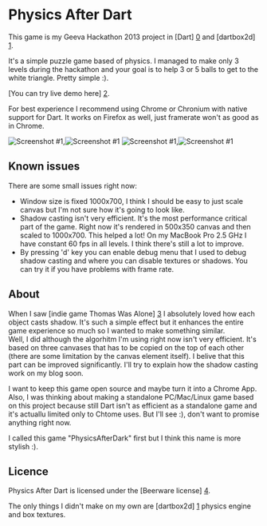 Physics After Dart
=================

This game is my Geeva Hackathon 2013 project in [Dart] [0] and [dartbox2d] [1]. 

It's a simple puzzle game based of physics. I managed to make only 3 levels during the hackathon and your goal is to help 3 or 5 balls to get to the white triangle. Pretty simple :).

[You can try live demo here] [2].

For best experience I recommend using Chrome or Chronium with native support for Dart. It works on Firefox as well, just framerate won't as good as in Chrome.

![Screenshot #1](https://raw.github.com/martinsik/physics-after-dart/master/screenshots/small1.jpg),![Screenshot #1](https://raw.github.com/martinsik/physics-after-dart/master/screenshots/small2.jpg)
![Screenshot #1](https://raw.github.com/martinsik/physics-after-dart/master/screenshots/small3.jpg),![Screenshot #1](https://raw.github.com/martinsik/physics-after-dart/master/screenshots/small4.jpg)

Known issues
------------

There are some small issues right now:   
 - Window size is fixed 1000x700, I think I should be easy to just scale canvas but I'm not sure how it's going to look like.  
 - Shadow casting isn't very efficient. It's the most performance critical part of the game. Right now it's rendered in 500x350 canvas and then scaled to 1000x700. This helped a lot! On my MacBook Pro 2.5 GHz I have constant 60 fps in all levels. I think there's still a lot to improve.  
 - By pressing 'd' key you can enable debug menu that I used to debug shadow casting and where you can disable textures or shadows. You can try it if you have problems with frame rate.

About
-----

When I saw [indie game Thomas Was Alone] [3] I absolutely loved how each object casts shadow. It's such a simple effect but it enhances the entire game experience so much so I wanted to make something similar.  
Well, I did although the algorhitm I'm using right now isn't very efficient. It's based on three canvases that has to be copied on the top of each other (there are some limitation by the canvas element itself). I belive that this part can be improved significantly. I'll try to explain how the shadow casting work on my blog soon.

I want to keep this game open source and maybe turn it into a Chrome App. Also, I was thinking about making a standalone PC/Mac/Linux game based on this project because still Dart isn't as efficient as a standalone game and it's actuallu limited only to Chtome uses. But I'll see :), don't want to promise anything right now.

I called this game "PhysicsAfterDark" first but I think this name is more stylish :).

Licence
-------

Physics After Dart is licensed under the [Beerware license] [4].

The only things I didn't make on my own are [dartbox2d] [1] physics engine and box textures.


  [0]: http://www.dartlang.org/ "Dart"
  [1]: https://code.google.com/p/dartbox2d/ "dartbox2d"
  [2]: http://martinsikora.com/physics-after-dart/web/index.html "live demo"
  [3]: http://store.steampowered.com/app/220780/ "Thomas Was Alone"
  [4]: http://en.wikipedia.org/wiki/Beerware#License "Beerware license"


